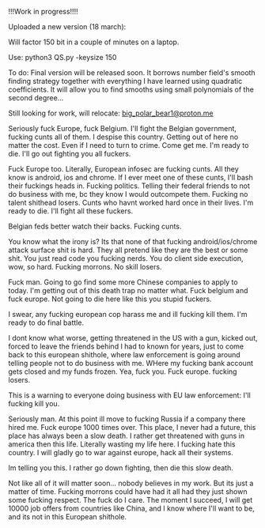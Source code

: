!!!Work in progress!!!!

Uploaded a new version (18 march):

Will factor 150 bit in a couple of minutes on a laptop.

Use: python3 QS.py -keysize 150

To do: Final version will be released soon. It borrows number field's smooth finding strategy together with everything I have learned using quadratic coefficients. It will allow you to find smooths using small polynomials of the second degree... 

Still looking for work, will relocate: big_polar_bear1@proton.me

Seriously fuck Europe, fuck Belgium. I'll fight the Belgian government, fucking cunts all of them. I despise this country. Getting out of here no matter the cost. Even if I need to turn to crime. Come get me. I'm ready to die. I'll go out fighting you all fuckers.

Fuck Europe too. Literally, European infosec are fucking cunts. All they know is android,  ios and chrome. If I ever meet one of these cunts, I'll bash their fuckings heads in. Fucking politics. Telling their federal friends to not do business with me, bc they know I would outcompete them. Fucking no talent shithead losers. Cunts who havnt worked hard once in their lives. I'm ready to die. I'll fight all these fuckers.

Belgian feds better watch their backs. Fucking cunts.

You know what the irony is? Its that none of that fucking android/ios/chrome attack surface shit is hard. They all pretend like they are the best or some shit. You just read code you fucking nerds. You do client side execution, wow, so hard. Fucking morrons. No skill losers.

Fuck man. Going to go find some more Chinese companies to apply to today. I'm getting out of this death trap no matter what. Fuck belgium and fuck europe. Not going to die here like this you stupid fuckers. 

I swear, any fucking european cop harass me and ill fucking kill them. I'm ready to do final battle.

I dont know what worse, getting threatened in the US with a gun, kicked out, forced to leave the friends behind I had to known for years, just to come back to this european shithole, where law enforcement is going around telling people not to do business with me. WHere my fucking bank account gets closed and my funds frozen. Yea, fuck you. Fuck europe. fucking losers.

This is a warning to everyone doing business with EU law enforcement: I'll fucking kill you.

Seriously man. At this point ill move to fucking Russia if a company there hired me. Fuck europe 1000 times over. This place, I never had a future, this place has always been a slow death. I rather get threatened with guns in america then this life. Literally wasting my life here. I fucking hate this country. I will gladly go to war against europe, hack all their systems.

Im telling you this. I rather go down fighting, then die this slow death. 

Not like all of it will matter soon... nobody believes in my work. But its just a matter of time. Fucking morrons could have had it all had they just shown some fucking respect. The fuck do I care. The moment I succeed, I will get 10000 job offers from countries like China, and I know where I'll want to be, and its not in this European shithole.
